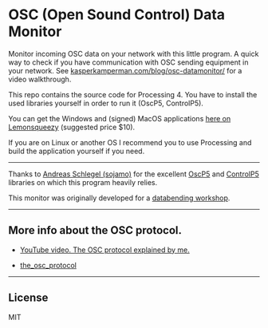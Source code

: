 # OSC (Open Sound Control) Data Monitor

Monitor incoming OSC data on your network with this little program. A quick way to check if you have communication with OSC sending equipment in your network. See [kasperkamperman.com/blog/osc-datamonitor/](https://www.kasperkamperman.com/blog/osc-datamonitor/) for a video walkthrough.

This repo contains the source code for Processing 4. You have to install the used libraries yourself in order to run it (OscP5, ControlP5).

You can get the Windows and (signed) MacOS applications [here on Lemonsqueezy](https://kasperkamperman.lemonsqueezy.com/checkout/buy/03e29103-797b-4eb7-9f7c-231094426cf7) (suggested price $10). 

If you are on Linux or another OS I recommend you to use Processing and build the application yourself if you need. 

---

Thanks to [Andreas Schlegel (sojamo)](http://sojamo.com) for the excellent [OscP5](http://www.sojamo.de/libraries/oscp5/) and [ControlP5](https://github.com/sojamo/controlp5) libraries on which this program heavily relies.

This monitor was originally developed for a [databending workshop](https://code.google.com/archive/p/osc-tools/). 

---
## More info about the OSC protocol. 

* [YouTube video. The OSC protocol explained by me.](https://www.youtube.com/watch?v=0uOR2idKvrM)

* [the_osc_protocol](http://www.osculator.net/doc/manual:the_osc_protocol)

---
## License

MIT 
